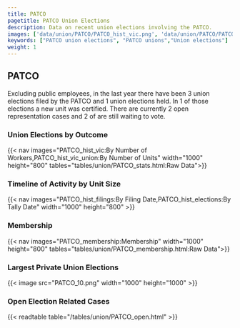 ```yaml
---
title: PATCO
pagetitle: PATCO Union Elections
description: Data on recent union elections involving the PATCO.
images: ['data/union/PATCO/PATCO_hist_vic.png', 'data/union/PATCO/PATCO_hist_size.png', 'data/union/PATCO/PATCO_10.png']
keywords: ["PATCO union elections", "PATCO unions","Union elections"]
weight: 1
---
```

##  PATCO

Excluding public employees, in the last year there have been 3 union elections filed by the PATCO and 1 union elections held. In 1 of those elections a new unit was certified. There are currently 2 open representation cases and 2 of are still waiting to vote.

### Union Elections by Outcome
{{< nav images="PATCO_hist_vic:By Number of Workers,PATCO_hist_vic_union:By Number of Units" width="1000" height="800" tables="tables/union/PATCO_stats.html:Raw Data">}}

### Timeline of Activity by Unit Size
{{< nav images="PATCO_hist_filings:By Filing Date,PATCO_hist_elections:By Tally Date" width="1000" height="800" >}}

### Membership
{{< nav images="PATCO_membership:Membership" width="1000" height="800" tables="tables/union/PATCO_membership.html:Raw Data">}}

### Largest Private Union Elections
{{< image src="PATCO_10.png" width="1000" height="1000"  >}}

### Open Election Related Cases
{{< readtable table="/tables/union/PATCO_open.html" >}}

